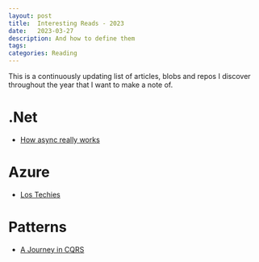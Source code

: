 ```yaml
---
layout: post
title:  Interesting Reads - 2023
date:   2023-03-27
description: And how to define them
tags: 
categories: Reading
---
```

This is a continuously updating list of articles, blobs and repos I discover throughout the year that I want to make a note of.

# .Net
- [How async really works](https://devblogs.microsoft.com/dotnet/how-async-await-really-works/)


# Azure
- [Los Techies](https://lostechies.com/)

# Patterns
- [A Journey in CQRS](https://learn.microsoft.com/en-us/previous-versions/msp-n-p/jj554200(v=pandp.10))